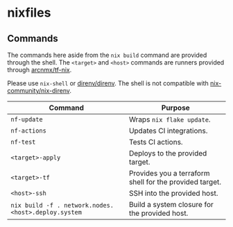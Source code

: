 # nixfiles

## Commands

The commands here aside from the `nix build` command are provided through the shell. The `<target>` and `<host>` commands are runners provided through [arcnmx/tf-nix][].

Please use `nix-shell` or [direnv/direnv][]. The shell is not compatible with [nix-community/nix-direnv][].

| Command                                             | Purpose                                                 |
|-----------------------------------------------------|---------------------------------------------------------|
| `nf-update`                                         | Wraps `nix flake update`.                               |
| `nf-actions`                                        | Updates CI integrations.                                |
| `nf-test`                                           | Tests CI actions.                                       |
| `<target>-apply`                                    | Deploys to the provided target.                         |
| `<target>-tf`                                       | Provides you a terraform shell for the provided target. |
| `<host>-ssh`                                        | SSH into the provided host.                             |
| `nix build -f . network.nodes.<host>.deploy.system` | Build a system closure for the provided host.           |

  [arcnmx/tf-nix]: https://github.com/arcnmx/tf-nix
  [direnv/direnv]: https://github.com/direnv/direnv
  [nix-community/nix-direnv]: https://github.com/nix-community/nix-direnv
